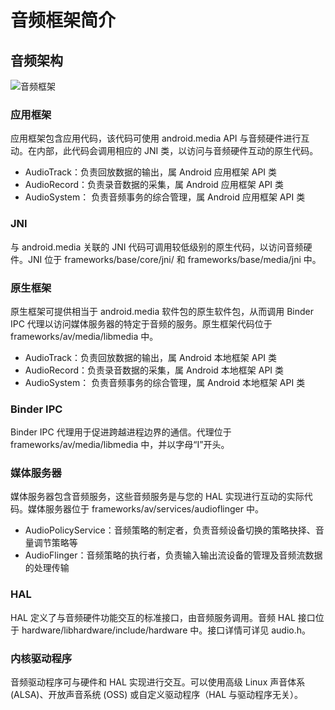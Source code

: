 # 音频框架简介

## 音频架构

![音频框架](C:\Users\sdt13816\Desktop\ape_fwk_audio.png)

### 应用框架

应用框架包含应用代码，该代码可使用 android.media API 与音频硬件进行互动。在内部，此代码会调用相应的 JNI 类，以访问与音频硬件互动的原生代码。

- AudioTrack：负责回放数据的输出，属 Android 应用框架 API 类
- AudioRecord：负责录音数据的采集，属 Android 应用框架 API 类
- AudioSystem： 负责音频事务的综合管理，属 Android 应用框架 API 类

### JNI

与 android.media 关联的 JNI 代码可调用较低级别的原生代码，以访问音频硬件。JNI 位于 frameworks/base/core/jni/ 和 frameworks/base/media/jni 中。

### 原生框架

原生框架可提供相当于 android.media 软件包的原生软件包，从而调用 Binder IPC 代理以访问媒体服务器的特定于音频的服务。原生框架代码位于 frameworks/av/media/libmedia 中。

- AudioTrack：负责回放数据的输出，属 Android 本地框架 API 类
- AudioRecord：负责录音数据的采集，属 Android 本地框架 API 类
- AudioSystem： 负责音频事务的综合管理，属 Android 本地框架 API 类

### Binder IPC

Binder IPC 代理用于促进跨越进程边界的通信。代理位于 frameworks/av/media/libmedia 中，并以字母“I”开头。

### 媒体服务器

媒体服务器包含音频服务，这些音频服务是与您的 HAL 实现进行互动的实际代码。媒体服务器位于 frameworks/av/services/audioflinger 中。

- AudioPolicyService：音频策略的制定者，负责音频设备切换的策略抉择、音量调节策略等
- AudioFlinger：音频策略的执行者，负责输入输出流设备的管理及音频流数据的处理传输

### HAL

HAL 定义了与音频硬件功能交互的标准接口，由音频服务调用。音频 HAL 接口位于 hardware/libhardware/include/hardware 中。接口详情可详见 audio.h。

### 内核驱动程序

音频驱动程序可与硬件和 HAL 实现进行交互。可以使用高级 Linux 声音体系 (ALSA)、开放声音系统 (OSS) 或自定义驱动程序（HAL 与驱动程序无关）。


